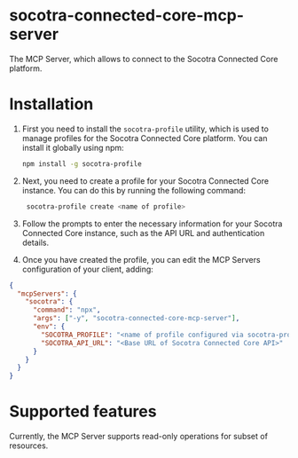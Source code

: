 # socotra-connected-core-mcp-server

The MCP Server, which allows to connect to the Socotra Connected Core platform.

# Installation

1. First you need to install the `socotra-profile` utility, which is used to manage profiles for the Socotra Connected Core platform. You can install it globally using npm:

   ```bash
   npm install -g socotra-profile
   ```
2. Next, you need to create a profile for your Socotra Connected Core instance. You can do this by running the following command:

   ```bash
    socotra-profile create <name of profile>
    ```
3. Follow the prompts to enter the necessary information for your Socotra Connected Core instance, such as the API URL and authentication details.
4. Once you have created the profile, you can edit the MCP Servers configuration of your client, adding:

```json
{
  "mcpServers": {
    "socotra": {
      "command": "npx",
      "args": ["-y", "socotra-connected-core-mcp-server"],
      "env": {
        "SOCOTRA_PROFILE": "<name of profile configured via socotra-profile utility>",
        "SOCOTRA_API_URL": "<Base URL of Socotra Connected Core API>"
      }
    }
  }
}
```

# Supported features

Currently, the MCP Server supports read-only operations for subset of resources.
